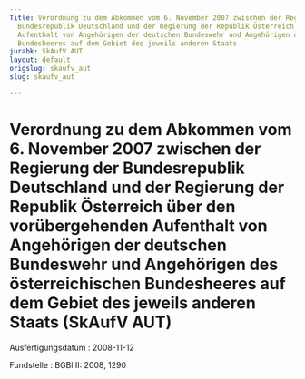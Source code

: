 ```yaml
---
Title: Verordnung zu dem Abkommen vom 6. November 2007 zwischen der Regierung der
  Bundesrepublik Deutschland und der Regierung der Republik Österreich über den vorübergehenden
  Aufenthalt von Angehörigen der deutschen Bundeswehr und Angehörigen des österreichischen
  Bundesheeres auf dem Gebiet des jeweils anderen Staats
jurabk: SkAufV AUT
layout: default
origslug: skaufv_aut
slug: skaufv_aut

---
```


# Verordnung zu dem Abkommen vom 6. November 2007 zwischen der Regierung der Bundesrepublik Deutschland und der Regierung der Republik Österreich über den vorübergehenden Aufenthalt von Angehörigen der deutschen Bundeswehr und Angehörigen des österreichischen Bundesheeres auf dem Gebiet des jeweils anderen Staats (SkAufV AUT)

Ausfertigungsdatum
:   2008-11-12

Fundstelle
:   BGBl II: 2008, 1290

